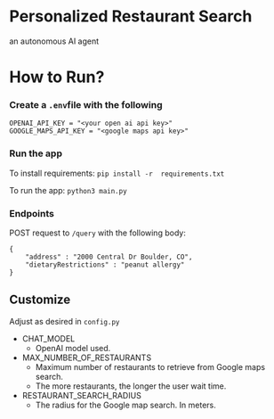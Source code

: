 # Personalized Restaurant Search

an autonomous AI agent

# How to Run?

### Create a `.env`file with the following

```
OPENAI_API_KEY = "<your open ai api key>"
GOOGLE_MAPS_API_KEY = "<google maps api key>"
```

### Run the app
To install requirements: `pip install -r  requirements.txt`

To run the app: `python3 main.py`

### Endpoints

POST request to `/query` with the following body:
```
{
    "address" : "2000 Central Dr Boulder, CO",
    "dietaryRestrictions" : "peanut allergy"
}
```

## Customize
Adjust as desired in `config.py`
- CHAT_MODEL 
  - OpenAI model used.
- MAX_NUMBER_OF_RESTAURANTS 
  - Maximum number of restaurants to retrieve from Google maps search.
  - The more restaurants, the longer the user wait time. 
- RESTAURANT_SEARCH_RADIUS 
  - The radius for the Google map search. In meters. 

